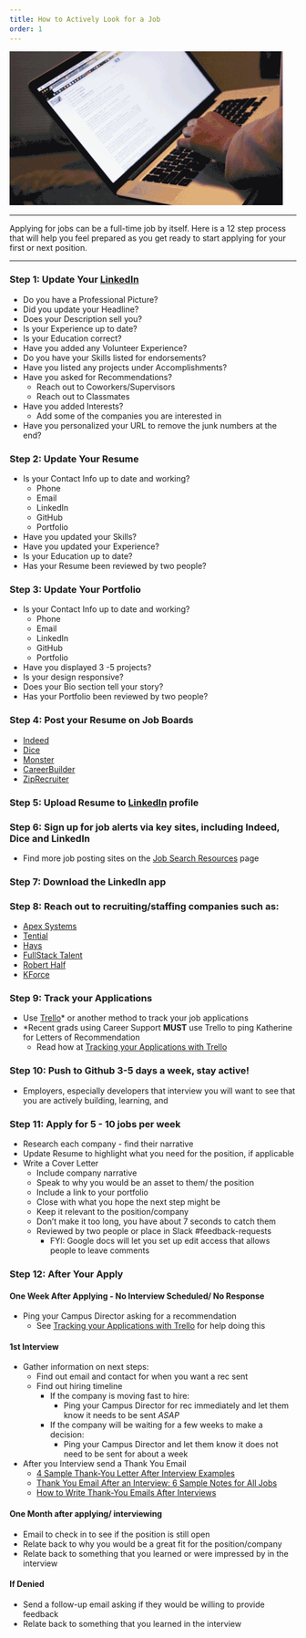 ```yaml
---
title: How to Actively Look for a Job
order: 1
---
```


![](./assets/jobsearch.gif)

---

Applying for jobs can be a full-time job by itself. Here is a 12 step process
that will help you feel prepared as you get ready to start applying for your
first or next position.

---

### Step 1: Update Your [LinkedIn](../career-prep/branding)

- Do you have a Professional Picture?
- Did you update your Headline?
- Does your Description sell you?
- Is your Experience up to date?
- Is your Education correct?
- Have you added any Volunteer Experience?
- Do you have your Skills listed for endorsements?
- Have you listed any projects under Accomplishments?
- Have you asked for Recommendations?
  - Reach out to Coworkers/Supervisors
  - Reach out to Classmates
- Have you added Interests?
  - Add some of the companies you are interested in
- Have you personalized your URL to remove the junk numbers at the end?

### Step 2: Update Your Resume

- Is your Contact Info up to date and working?
  - Phone
  - Email
  - LinkedIn
  - GitHub
  - Portfolio
- Have you updated your Skills?
- Have you updated your Experience?
- Is your Education up to date?
- Has your Resume been reviewed by two people?

### Step 3: Update Your Portfolio

- Is your Contact Info up to date and working?
  - Phone
  - Email
  - LinkedIn
  - GitHub
  - Portfolio
- Have you displayed 3 -5 projects?
- Is your design responsive?
- Does your Bio section tell your story?
- Has your Portfolio been reviewed by two people?

### Step 4: Post your Resume on Job Boards

- [Indeed](https://www.indeed.com/)
- [Dice](www.dice.com)
- [Monster](www.monster.com)
- [CareerBuilder](www.careerbuilder.com)
- [ZipRecruiter](www.ziprecruiter.com)

### Step 5: Upload Resume to [LinkedIn](www.linkedin.com) profile

### Step 6: Sign up for job alerts via key sites, including Indeed, Dice and LinkedIn

- Find more job posting sites on the
  [Job Search Resources](../career-looking/job-resources) page

### Step 7: Download the LinkedIn app

### Step 8: Reach out to recruiting/staffing companies such as:

- [Apex Systems](https://itcareers.apexsystems.com/)
- [Tential](https://www.tential.com/)
- [Hays](https://www.hays.com/)
- [FullStack Talent](https://www.fullstacktalent.com/)
- [Robert Half](https://www.roberthalf.com/)
- [KForce](https://www.kforce.com/)

### Step 9: Track your Applications

- Use [Trello](www.trello.com)\* or another method to track your job
  applications
- \*Recent grads using Career Support **MUST** use Trello to ping Katherine for
  Letters of Recommendation
  - Read how at
    [Tracking your Applications with Trello](../career-looking/trello)

### Step 10: Push to Github 3-5 days a week, stay active!

- Employers, especially developers that interview you will want to see that you
  are actively building, learning, and

### Step 11: Apply for 5 - 10 jobs per week

- Research each company - find their narrative
- Update Resume to highlight what you need for the position, if applicable
- Write a Cover Letter
  - Include company narrative
  - Speak to why you would be an asset to them/ the position
  - Include a link to your portfolio
  - Close with what you hope the next step might be
  - Keep it relevant to the position/company
  - Don’t make it too long, you have about 7 seconds to catch them
  - Reviewed by two people or place in Slack #feedback-requests
    - FYI: Google docs will let you set up edit access that allows people to
      leave comments

### Step 12: After Your Apply

#### One Week After Applying - No Interview Scheduled/ No Response

- Ping your Campus Director asking for a recommendation
  - See [Tracking your Applications with Trello](../career-looking/trello) for
    help doing this

#### 1st Interview

- Gather information on next steps:
  - Find out email and contact for when you want a rec sent
  - Find out hiring timeline
    - If the company is moving fast to hire:
      - Ping your Campus Director for rec immediately and let them know it needs
        to be sent _ASAP_
    - If the company will be waiting for a few weeks to make a decision:
      - Ping your Campus Director and let them know it does not need to be sent
        for about a week
- After you Interview send a Thank You Email
  - [4 Sample Thank-You Letter After Interview Examples](https://www.indeed.com/career-advice/interviewing/sample-thank-you-letter-after-interview)
  - [Thank You Email After an Interview: 6 Sample Notes for All Jobs](https://zety.com/blog/thank-you-email-after-an-interview)
  - [How to Write Thank-You Emails After Interviews](https://www.roberthalf.com/blog/job-interview-tips/how-to-write-thank-you-emails-after-interviews)

#### One Month after applying/ interviewing

- Email to check in to see if the position is still open
- Relate back to why you would be a great fit for the position/company
- Relate back to something that you learned or were impressed by in the
  interview

#### If Denied

- Send a follow-up email asking if they would be willing to provide feedback
- Relate back to something that you learned in the interview

<!-- ###### [Download the Career Support Checklist](./assets/cs-checklist.pdf) -->

